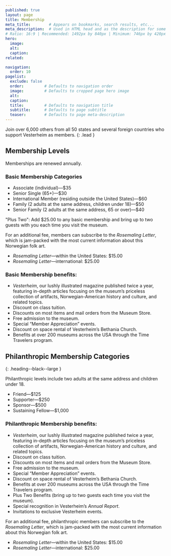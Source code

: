 ```yaml
---
published: true
layout: page
title: Membership
meta_title:        # Appears on bookmarks, search results, etc...
meta_description:  # Used in HTML head and as the description for some search engines
# Ratio: 16:9 | Recommended: 1492px by 840px | Minimum: 746px by 420px
hero:
  image:
  alt:
  caption:
related:

navigation:
  order: 10
pagelist:
  exclude: false
  order:         # Defaults to navigation order  
  image:         # Defaults to cropped page hero image
  alt:
  caption:
  title:         # Defaults to navigation title
  subtitle:      # Defaults to page subtitle
  teaser:        # Defaults to page meta-description
---
```

Join over 6,000 others from all 50 states and several foreign countries who support Vesterheim as members.
{: .lead }

Membership Levels
-----------------
Memberships are renewed annually.

### Basic Membership Categories

* Associate (individual)—$35
* Senior Single (65+)—$30
* International Member (residing outside the United States)—$60
* Family (2 adults at the same address, children under 18)—$50
* Senior Family (2 adults at the same address, 65 or over)—$40

"Plus Two": Add $25.00 to any basic membership and bring up to two guests with you each time you visit the museum.

For an additional fee, members can subscribe to the _Rosemaling Letter_, which is jam-packed with the most current information about this Norwegian folk art.

* _Rosemaling Letter_—within the United States: $15.00
* _Rosemaling Letter_—international: $25.00

### Basic Membership benefits:

*   _Vesterheim_, our lushly illustrated magazine published twice a year, featuring in-depth articles focusing on the museum’s priceless collection of artifacts, Norwegian-American history and culture, and related topics.
*   Discount on class tuition.
*   Discounts on most items and mail orders from the Museum Store.
*   Free admission to the museum.
*   Special “Member Appreciation” events.
*   Discount on space rental of Vesterheim’s Bethania Church.
*   Benefits at over 200 museums across the USA through the Time Travelers program.

Philanthropic Membership Categories
-----------------------------------
{: .heading--black--large }

Philanthropic levels include two adults at the same address and children under 18.

* Friend—$125
* Supporter—$250
* Sponsor—$500
* Sustaining Fellow—$1,000

### Philanthropic Membership benefits:

* _Vesterheim_, our lushly illustrated magazine published twice a year, featuring in-depth articles focusing on the museum’s priceless collection of artifacts, Norwegian-American history and culture, and related topics.
* Discount on class tuition.
* Discounts on most items and mail orders from the Museum Store.
* Free admission to the museum.
* Special “Member Appreciation” events.
* Discount on space rental of Vesterheim’s Bethania Church.
* Benefits at over 200 museums across the USA through the Time Travelers program.
* Plus Two Benefits (bring up to two guests each time you visit the museum).
* Special recognition in Vesterheim’s _Annual Report_.
* Invitations to exclusive Vesterheim events.

For an additional fee, philanthropic members can subscribe to the _Rosemaling Letter_, which is jam-packed with the most current information about this Norwegian folk art.

* _Rosemaling Letter_—within the United States: $15.00
* _Rosemaling Letter_—international: $25.00
